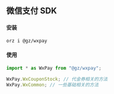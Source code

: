 <!--
 * @Author: jiangwenjun
 * @Email: jiangwenjun@tuzhanai.com
 * @Date: 2020-09-23 10:48:47
 * @LastEditTime: 2020-09-24 16:46:53
 * @LastEditors: Please set LastEditors
 * @FilePath: \utils-lib\wxpay\README.md
 * @Description:
-->

## 微信支付 SDK

#### 安装

`orz i @gz/wxpay`

#### 使用

```js
import * as WxPay from "@gz/wxpay";

WxPay.WxCouponStock; // 代金券相关的方法
WxPay.WxCommon; // 一些基础相关的方法
```
